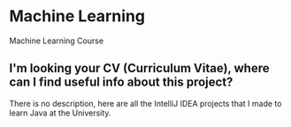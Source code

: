 # Machine Learning
Machine Learning Course

## I'm looking your CV (Curriculum Vitae), where can I find useful info about this project?

There is no description, here are all the IntelliJ IDEA projects that I made to learn Java at the University.
